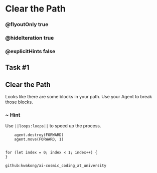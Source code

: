 # Clear the Path
### @flyoutOnly true
### @hideIteration true
### @explicitHints false


## Task #1

## Clear the Path

Looks like there are some blocks in your path. Use your Agent to break those blocks.

### ~ Hint 

Use ``||loops:loops||`` to speed up the process. 

```  blocks
    agent.destroy(FORWARD)
    agent.move(FORWARD, 1)
```
```
```
``` blocks
for (let index = 0; index < 1; index++) {
}
```
```package
github:kwakong/ai-cosmic_coding_at_university
```
